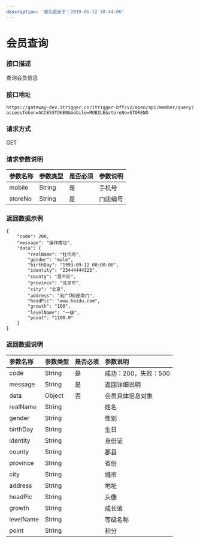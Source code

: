 ```yaml
---
description: '最后更新于：2019-06-12 18:44:06'
---
```


# 会员查询

### 接口描述

查询会员信息

### 接口地址

```text
https://gateway-dev.itrigger.cn/itrigger-bff/v2/open/api/member/query?accessToken=ACCESSTOKEN&mobile=MOBILE&storeNo=STORENO
```

### 请求方式

GET

### 请求参数说明

| 参数名称 | 参数类型 | 是否必须 | 参数说明 |
| :--- | :--- | :--- | :--- |
| mobile | String | 是 | 手机号 |
| storeNo | String | 是 | 门店编号 |

### 返回数据示例

```text
{
	"code": 200,
    "message": "操作成功",
    "data": {
        "realName": "杜代亮",
        "gender": "male",
        "birthDay": "1993-09-12 00:00:00",
        "identity": "23444444123",
        "county": "昌平区",
        "province": "北京市",
        "city": "北京",
        "address": "云广场D座南门",
        "headPic": "www.baidu.com",
        "growth": "100",
        "levelName": "一级",
        "point": "1100.0"
    }
}
```

### 返回数据说明

| 参数名称 | 参数类型 | 是否必须 | 参数说明 |
| :--- | :--- | :--- | :--- |
| code | String | 是 | 成功：200，失败：500 |
| message | String | 是 | 返回详细说明 |
| data | Object | 否 | 会员具体信息对象 |
| realName | String |  | 姓名 |
| gender | String |  | 性别 |
| birthDay | String |  | 生日 |
| identity | String |  | 身份证 |
| county | String |  | 郡县 |
| province | String |  | 省份 |
| city | String |  | 城市 |
| address | String |  | 地址 |
| headPic | String |  | 头像 |
| growth | String |  | 成长值 |
| levelName | String |  | 等级名称 |
| point | String |  | 积分 |



